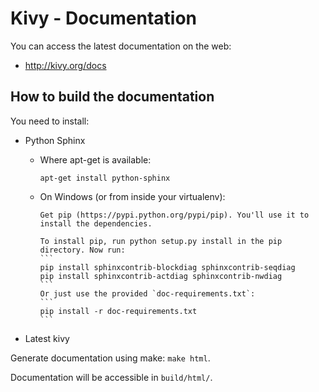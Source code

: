 Kivy - Documentation
====================

You can access the latest documentation on the web:
  * http://kivy.org/docs


How to build the documentation
------------------------------

You need to install:

  * Python Sphinx
    - Where apt-get is available:
         ```
         apt-get install python-sphinx
         ```

    - On Windows (or from inside your virtualenv):

          Get pip (https://pypi.python.org/pypi/pip). You'll use it to install the dependencies.

          To install pip, run python setup.py install in the pip directory. Now run:
          ```
          pip install sphinxcontrib-blockdiag sphinxcontrib-seqdiag
          pip install sphinxcontrib-actdiag sphinxcontrib-nwdiag
          ```
          Or just use the provided `doc-requirements.txt`:
          ```
          pip install -r doc-requirements.txt
          ```

  * Latest kivy

Generate documentation using make: `make html`.

Documentation will be accessible in `build/html/`.


